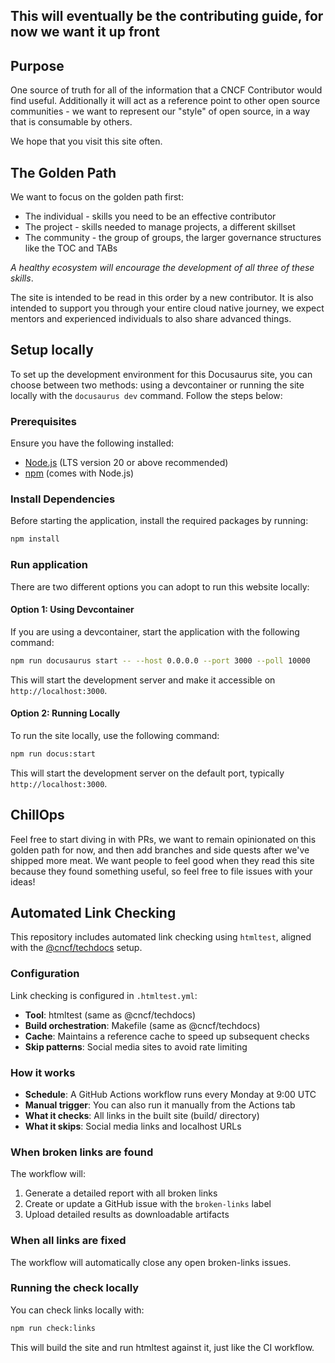 ## This will eventually be the contributing guide, for now we want it up front

## Purpose

One source of truth for all of the information that a CNCF Contributor would find useful. Additionally it will act as a reference point to other open source communities - we want to represent our "style" of open source, in a way that is consumable by others. 

We hope that you visit this site often.

## The Golden Path

We want to focus on the golden path first:

- The individual - skills you need to be an effective contributor
- The project - skills needed to manage projects, a different skillset
- The community - the group of groups, the larger governance structures like the TOC and TABs

_A healthy ecosystem will encourage the development of all three of these skills_. 

The site is intended to be read in this order by a new contributor. It is also intended to support you through your entire cloud native journey, we expect mentors and experienced individuals to also share advanced things. 

## Setup locally

To set up the development environment for this Docusaurus site, you can choose between two methods: using a devcontainer or running the site locally with the `docusaurus dev` command. Follow the steps below:

### Prerequisites
Ensure you have the following installed:
- [Node.js](https://nodejs.org/) (LTS version 20 or above recommended)
- [npm](https://www.npmjs.com/) (comes with Node.js)

### Install Dependencies
Before starting the application, install the required packages by running:
```bash
npm install
```

### Run application
There are two different options you can adopt to run this website locally:

#### Option 1: Using Devcontainer
If you are using a devcontainer, start the application with the following command:

```bash
npm run docusaurus start -- --host 0.0.0.0 --port 3000 --poll 10000
```

This will start the development server and make it accessible on `http://localhost:3000`.

#### Option 2: Running Locally
To run the site locally, use the following command:

```bash
npm run docus:start
```

This will start the development server on the default port, typically `http://localhost:3000`.


## ChillOps

Feel free to start diving in with PRs, we want to remain opinionated on this golden path for now, and then add branches and side quests after we've shipped more meat. We want people to feel good when they read this site because they found something useful, so feel free to file issues with your ideas!

## Automated Link Checking

This repository includes automated link checking using `htmltest`, aligned with the [@cncf/techdocs](https://github.com/cncf/techdocs) setup.

### Configuration

Link checking is configured in `.htmltest.yml`:
- **Tool**: htmltest (same as @cncf/techdocs)
- **Build orchestration**: Makefile (same as @cncf/techdocs)
- **Cache**: Maintains a reference cache to speed up subsequent checks
- **Skip patterns**: Social media sites to avoid rate limiting

### How it works

- **Schedule**: A GitHub Actions workflow runs every Monday at 9:00 UTC
- **Manual trigger**: You can also run it manually from the Actions tab
- **What it checks**: All links in the built site (build/ directory)
- **What it skips**: Social media links and localhost URLs

### When broken links are found

The workflow will:
1. Generate a detailed report with all broken links
2. Create or update a GitHub issue with the `broken-links` label
3. Upload detailed results as downloadable artifacts

### When all links are fixed

The workflow will automatically close any open broken-links issues.

### Running the check locally

You can check links locally with:
```bash
npm run check:links
```

This will build the site and run htmltest against it, just like the CI workflow.
 